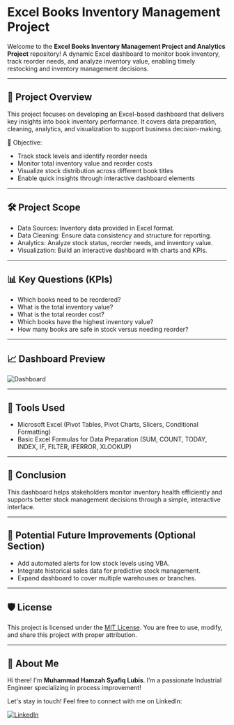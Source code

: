 # Excel Books Inventory Management Project

Welcome to the **Excel Books Inventory Management Project and Analytics Project** repository!
A dynamic Excel dashboard to monitor book inventory, track reorder needs, and analyze inventory value, enabling timely restocking and inventory management decisions.

---
## 📖 Project Overview

This project focuses on developing an Excel-based dashboard that delivers key insights into book inventory performance.
It covers data preparation, cleaning, analytics, and visualization to support business decision-making.

🎯 Objective:
- Track stock levels and identify reorder needs
- Monitor total inventory value and reorder costs
- Visualize stock distribution across different book titles
- Enable quick insights through interactive dashboard elements

---
## 🛠️ Project Scope

 - Data Sources: Inventory data provided in Excel format.
 - Data Cleaning: Ensure data consistency and structure for reporting.
 - Analytics: Analyze stock status, reorder needs, and inventory value.
 - Visualization: Build an interactive dashboard with charts and KPIs.

---
## 📊 Key Questions (KPIs)
 - Which books need to be reordered?
 - What is the total inventory value?
 - What is the total reorder cost?
 - Which books have the highest inventory value?
 - How many books are safe in stock versus needing reorder?

---
## 📈 Dashboard Preview
![Dashboard](https://github.com/user-attachments/assets/d600640f-ed3e-4e93-a7bb-4b0eef3ecc70)

---
## 🧬 Tools Used
 - Microsoft Excel (Pivot Tables, Pivot Charts, Slicers, Conditional Formatting)
 - Basic Excel Formulas for Data Preparation (SUM, COUNT, TODAY, INDEX, IF, FILTER, IFERROR, XLOOKUP)

---
## 📄 Conclusion
This dashboard helps stakeholders monitor inventory health efficiently and supports better stock management decisions through a simple, interactive interface.

---
## 🔢 Potential Future Improvements (Optional Section)
 - Add automated alerts for low stock levels using VBA.
 - Integrate historical sales data for predictive stock management.
 - Expand dashboard to cover multiple warehouses or branches.

---
## 🛡️ License

This project is licensed under the [MIT License](LICENSE). You are free to use, modify, and share this project with proper attribution.

---
## 🌟 About Me

Hi there! I'm **Muhammad Hamzah Syafiq Lubis**. I’m a passionate Industrial Engineer specializing in process improvement!

Let's stay in touch! Feel free to connect with me on LinkedIn:

[![LinkedIn](https://img.shields.io/badge/LinkedIn-0077B5?style=for-the-badge&logo=linkedin&logoColor=white)](www.linkedin.com/in/mhamzahsyafiqlubis)
